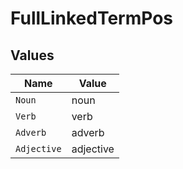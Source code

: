 # FullLinkedTermPos


## Values

| Name        | Value       |
| ----------- | ----------- |
| `Noun`      | noun        |
| `Verb`      | verb        |
| `Adverb`    | adverb      |
| `Adjective` | adjective   |